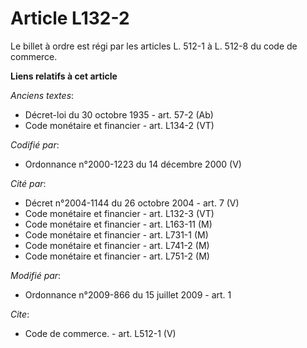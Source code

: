 # Article L132-2

Le billet à ordre est régi par les articles L. 512-1 à L. 512-8 du code de commerce.

**Liens relatifs à cet article**

_Anciens textes_:

  - Décret-loi du 30 octobre 1935 - art. 57-2 (Ab)
  - Code monétaire et financier - art. L134-2 (VT)

_Codifié par_:

  - Ordonnance n°2000-1223 du 14 décembre 2000 (V)

_Cité par_:

  - Décret n°2004-1144 du 26 octobre 2004 - art. 7 (V)
  - Code monétaire et financier - art. L132-3 (VT)
  - Code monétaire et financier - art. L163-11 (M)
  - Code monétaire et financier - art. L731-1 (M)
  - Code monétaire et financier - art. L741-2 (M)
  - Code monétaire et financier - art. L751-2 (M)

_Modifié par_:

  - Ordonnance n°2009-866 du 15 juillet 2009 - art. 1

_Cite_:

  - Code de commerce. - art. L512-1 (V)
